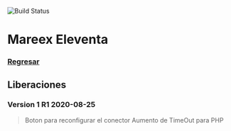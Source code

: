 ![Build Status](https://img.shields.io/badge/Estado-Desarrollo-orange.svg?style=for-the-badge)

# Mareex Eleventa

### [Regresar](https://jarscr.github.io/mareex/home#release)

## Liberaciones
### Version 1 R1 2020-08-25


> Boton para reconfigurar el conector
> Aumento de TimeOut para PHP



